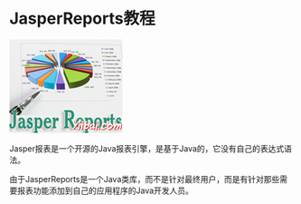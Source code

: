 # JasperReports教程

![](../img/1-140315120553401.png)

Jasper报表是一个开源的Java报表引擎，是基于Java的，它没有自己的表达式语法。

由于JasperReports是一个Java类库，而不是针对最终用户，而是有针对那些需要报表功能添加到自己的应用程序的Java开发人员。

